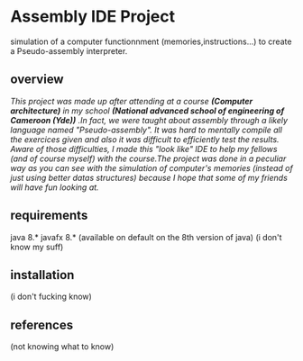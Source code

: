 # Assembly IDE Project

simulation of a computer functionnment (memories,instructions...) to create a Pseudo-assembly interpreter.

## overview

_This project was made up after attending at a course **(Computer architecture)** in my school **(National advanced school of engineering of Cameroon (Yde))** .In fact,_
_we were taught about assembly through a likely language named "Pseudo-assembly". It was hard to mentally compile all the exercices given_
_and also it was difficult to efficiently test the results._
_Aware of those difficulties, I made this "look like" IDE to help my fellows (and of course myself) with the course.The project was done in_
_a peculiar way as you can see with the simulation of computer's memories (instead of just using better datas structures) because I hope that some of my_
_friends will have fun looking at._



## requirements

java 8.*
javafx 8.* (available on default on the 8th version of java)
(i don't know my suff)

## installation

(i don't fucking know)

## references

(not knowing what to know)
